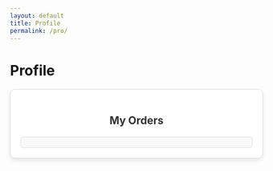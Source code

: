 ```yaml
---
layout: default
title: Profile
permalink: /pro/
---
```


# Profile




<div id="ordersContainer" class="orders-container">
  <h2>My Orders</h2>
  <div id="ordersList" class="orders-list"></div>
</div>




<style>
  .orders-container {
  max-width: 800px;
  margin: 20px auto;
  padding: 20px;
  border: 1px solid #ddd;
  border-radius: 10px;
  background-color: #fff;
  box-shadow: 0 4px 8px rgba(0, 0, 0, 0.1);
  overflow: hidden;
}

.orders-container h2 {
  text-align: center;
  margin-bottom: 20px;
  color: #333;
}

.orders-list {
  max-height: 400px; /* Limits the height of the box */
  overflow-y: auto; /* Enables vertical scrolling */
  padding: 10px;
  border: 1px solid #ddd;
  border-radius: 5px;
  background-color: #f9f9f9;
}

.order-item {
  margin-bottom: 10px;
  border: 1px solid #ccc;
  border-radius: 5px;
  padding: 10px;
  background-color: #fff;
  overflow: hidden;
}

.order-header {
  background-color: #06f;
  color: #fff;
  padding: 10px;
  cursor: pointer;
  font-size: 16px;
  font-weight: bold;
  display: flex;
  justify-content: space-between;
  align-items: center;
  border-bottom: 1px solid #ddd;
}

.order-header:hover {
  background-color: #07f;
}

.order-header .toggle-icon {
  font-size: 18px;
}

.order-details {
  display: none; /* Initially hidden */
  padding: 15px;
  font-size: 14px;
  line-height: 1.6;
  background-color: #f7f7f7;
  border-top: 1px solid #ddd;
}

.order-details p {
  margin: 5px 0;
}

.order-details strong {
  font-weight: bold;
}

</style>


<script>
  document.addEventListener("DOMContentLoaded", () => {
    const ordersJsonUrl =
      "https://raw.githubusercontent.com/m-cochran/Randomerr/main/orders.json"; // URL to the JSON file

    // Retrieve the logged-in user's email from localStorage
    const loggedInUserEmail = localStorage.getItem("userEmail");
    const ordersList = document.getElementById("ordersList");

    // Check if the user is logged in
    if (!loggedInUserEmail) {
      // Display a message prompting the user to log in
      ordersList.innerHTML = `<p>Please log in to view your orders.</p>`;
      return;
    }

    // Display a loading message
    ordersList.innerHTML = `<p>Loading your orders...</p>`;

    // Fetch orders.json
    fetch(ordersJsonUrl)
      .then((response) => {
        if (!response.ok) {
          throw new Error(`Failed to load orders.json: ${response.status}`);
        }
        return response.json();
      })
      .then((data) => {
        // Filter orders based on the logged-in user's email
        const userOrders = data.filter(
          (order) => order.Email.trim().toLowerCase() === loggedInUserEmail.trim().toLowerCase()
        );

        // Handle cases where no orders match the user's email
        if (userOrders.length === 0) {
          ordersList.innerHTML = `<p>No orders found for ${loggedInUserEmail}.</p>`;
          return;
        }

        // Populate the collapsible list with filtered orders
        ordersList.innerHTML = ""; // Clear existing content
        userOrders.forEach((order, index) => {
          const listItem = document.createElement("div");
          listItem.classList.add("order-item");
          listItem.innerHTML = `
            <div class="order-header" onclick="toggleOrderDetails(${index})">
              <span>Order ID: ${order["Order ID"]}</span>
              <span class="toggle-icon">+</span>
            </div>
            <div class="order-details" id="orderDetails-${index}" style="display: none;">
              <p><strong>Name:</strong> ${order.Name}</p>
              <p><strong>Email:</strong> ${order.Email}</p>
              <p><strong>Order Date:</strong> ${order["Order Date"]}</p>
              <p><strong>Total Amount:</strong> $${order["Total Amount"]}</p>
              <p><strong>Item Name:</strong> ${order["Item Name"]}</p>
              <p><strong>Quantity:</strong> ${order["Item Quantity"]}</p>
              <p><strong>Shipping Address:</strong><br>
                ${order["Shipping Street"]}, ${order["Shipping City"]}, ${order["Shipping State"]} ${order["Shipping Postal"]}, ${order["Shipping Country"]}
              </p>
              <p><strong>Billing Address:</strong><br>
                ${order["Billing Street"]}, ${order["Billing City"]}, ${order["Billing State"]} ${order["Billing Postal"]}, ${order["Billing Country"]}
              </p>
              <p><strong>Tracking Number:</strong> ${order["Tracking Number"]}</p>
            </div>
          `;
          ordersList.appendChild(listItem);
        });
      })
      .catch((error) => {
        console.error("Error fetching orders.json:", error);
        ordersList.innerHTML = `<p>Failed to load order data. Please try again later.</p>`;
      });
  });

  // Function to toggle order details visibility
  function toggleOrderDetails(index) {
    const details = document.getElementById(`orderDetails-${index}`);
    const icon = details.previousElementSibling.querySelector(".toggle-icon");
    const isVisible = details.style.display === "block";
    details.style.display = isVisible ? "none" : "block";
    icon.textContent = isVisible ? "+" : "-";
  }
</script>
